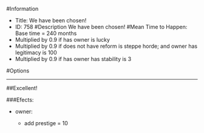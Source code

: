 #Information
 - Title: We have been chosen!
 - ID: 758
#Description
We have been chosen!
#Mean Time to Happen:
Base time = 240 months
 - Multiplied by 0.9 if has owner is lucky
 - Multiplied by 0.9 if does not have reform is steppe horde; and owner has legitimacy is 100
 - Multiplied by 0.9 if has owner has stability is 3

#Options

___
##Excellent!

###Efects:<ul><li>owner:</li><ul><li>add prestige = 10</li></ul></ul>
